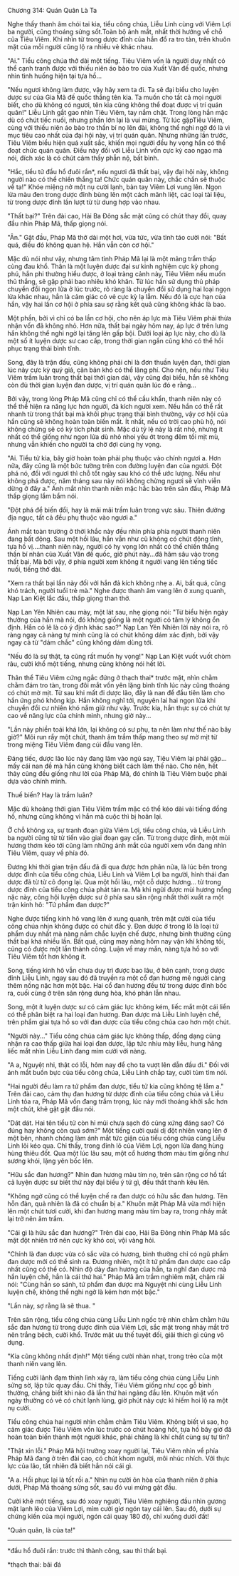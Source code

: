 




Chương 314: Quán Quân Là Ta


Nghe thấy thanh âm chói tai kia, tiểu công chúa, Liễu Linh cùng với Viêm Lợi ba người, cũng thoáng sửng sốt.Toàn bộ ánh mắt, nhất thời hướng về chỗ của Tiêu Viêm. Khi nhìn từ trong dược đỉnh của hắn đổ ra tro tàn, trên khuôn mặt của mỗi người cũng lộ ra nhiều vẻ khác nhau.

"Ai." Tiểu công chúa thở dài một tiếng. Tiêu Viêm vốn là người duy nhất có thể cạnh tranh được với thiếu niên áo bào tro của Xuất Vân đế quốc, nhưng nhìn tình huống hiện tại tựa hồ...

"Nếu ngươi không làm được, vậy hãy xem ta đi. Ta sẽ đại biểu cho luyện dược sư của Gia Mã đế quốc thắng tên kia. Ta muốn cho tất cả mọi người biết, cho dù không có ngươi, tên kia cũng không thể đoạt được vị trí quán quân!" Liễu Linh gắt gao nhìn Tiêu Viêm, tay nắm chặt. Trong lòng hắn mặc dù có chút tiếc nuối, nhưng phần lớn lại là vui mừng. Từ lúc gặpTiêu Viêm, cùng với thiếu niên áo bào tro thần bí nọ lên đài, không thể nghi ngờ đó là vì mục tiêu cao nhất của đại hội này, vị trí quán quân. Nhưng những lần trước, Tiêu Viêm biểu hiện quá xuất sắc, khiến mọi người đều hy vọng hắn có thể đoạt chức quán quân. Điều này đối với Liễu Linh vốn cực kỳ cao ngạo mà nói, đích xác là có chút cảm thấy phẫn nộ, bất bình.

"Hắc, tiểu tử đầu hổ đuôi rắn*, nếu ngươi đã thất bại, vậy đại hội này, không người nào có thể chiến thắng ta! Chức quán quân này, chắc chắn sẽ thuộc về ta!" Khóe miệng nở một nụ cười lạnh, bàn tay Viêm Lợi vung lên. Ngọn lửa màu đen trong dược đỉnh bùng lên một cách mãnh liệt, các loại tài liệu, từ trong dược đỉnh lần lượt từ từ dung hợp vào nhau.

"Thất bại?" Trên đài cao, Hải Ba Đông sắc mặt cũng có chút thay đổi, quay đầu nhìn Pháp Mã, thấp giọng nói.

"Ân." Gật đầu, Pháp Mã thở dài một hơi, vừa tức, vừa tỉnh táo cười nói: "Bất quá, điều đó không quan hệ. Hắn vẫn còn cơ hội."

Mặc dù nói như vậy, nhưng tâm tình Pháp Mã lại là một mảng trầm thấp cùng đau khổ. Thân là một luyện dược đại sư kinh nghiệm cực kỳ phong phú, hắn phi thường hiểu được, ở loại tràng cảnh này, Tiêu Viêm nếu muốn thủ thắng, sẽ gặp phải bao nhiêu khó khăn. Từ lúc hắn sử dụng thủ pháp chuyển đổi ngọn lửa ở lúc trước, rõ ràng là chuyển đổi sử dụng hai loại ngọn lửa khác nhau, hẳn là cảm giác có vẻ cực kỳ lạ lẫm. Nếu đó là cực hạn của hắn, vậy hai lần cơ hội ở phía sau sợ rằng kết quả cũng không khác là bao.

Một phần, bởi vì chỉ có ba lần cơ hội, cho nên áp lực mà Tiêu Viêm phải thừa nhận vốn đã không nhỏ. Hơn nữa, thất bại ngày hôm nay, áp lực ở trên lưng hắn không thể nghi ngờ lại tăng lên gấp bội. Dưới loại áp lực này, cho dù là một số ít luyện dược sư cao cấp, trong thời gian ngắn cũng khó có thể hồi phục trạng thái bình tĩnh.

Song, đây là trận đấu, cũng không phải chỉ là đơn thuần luyện đan, thời gian lúc này cực kỳ quý giá, căn bản khó có thể lãng phí. Cho nên, nếu như Tiêu Viêm trầm luân trong thất bại thời gian dài, vậy cũng đại biểu, hắn sẽ không còn đủ thời gian luyện đan dược, vị trí quán quân lúc đó e rằng…

Bởi vậy, trong lòng Pháp Mã cũng chỉ có thể cầu khẩn, thanh niên này có thể thể hiện ra năng lực hơn người, đả kích người xem. Nếu hắn có thể rất nhanh từ trong thất bại mà khôi phục trạng thái bình thường, vậy cơ hội của hắn cũng sẽ không hoàn toàn biến mất. Ít nhất, nếu có trời cao phù hộ, nói không chừng sẽ có kỳ tích phát sinh. Mặc dù tỷ lệ này là rất nhỏ, nhưng ít nhất có thể giống như ngọn lửa dù nhỏ nhoi yếu ớt trong đêm tối mịt mù, nhưng vẫn khiến cho người ta chờ đợi cùng hy vọng.

"Ai. Tiểu tử kia, bây giờ hoàn toàn phải phụ thuộc vào chính ngươi a. Hơn nữa, đây cũng là một bức tường trên con đường luyện đan của ngươi. Đột phá nó, đối với ngươi thì chỗ tốt ngày sau khó có thể ước lượng. Nếu như không phá được, năm tháng sau này nói không chừng ngươi sẽ vĩnh viễn dừng ở đây a." Ánh mắt nhìn thanh niên mặc hắc bào trên sàn đấu, Pháp Mã thấp giọng lẩm bẩm nói.

"Đột phá để biến đổi, hay là mãi mãi trầm luân trong vực sâu. Thiên đường địa ngục, tất cả đều phụ thuộc vào ngươi a."

Ánh mắt toàn trường ở thời khắc này đều nhìn phía phía người thanh niên đang bất động. Sau một hồi lâu, hắn vẫn như cũ không có chút động tĩnh, tựa hồ vị….thanh niên này, người có hy vọng lớn nhất có thể chiến thắng thần bí nhân của Xuất Vân đế quốc, giờ phút này...đã hãm sâu vào trong thất bại. Mà bởi vậy, ở phía người xem không ít người vang lên tiếng tiếc nuối, tiếng thở dài.

"Xem ra thất bại lần này đối với hắn đả kích không nhẹ a. Ai, bất quá, cũng khó trách, người tuổi trẻ mà." Nghe được thanh âm vang lên ở xung quanh, Nạp Lan Kiệt lắc đầu, thấp giọng than thở.

Nạp Lan Yên Nhiên cau mày, một lát sau, nhẹ giọng nói: "Từ biểu hiện ngày thường của hắn mà nói, đó không giống là một người có tâm lý không ổn định. Hắn có lẽ là có ý định khác sao?" Nạp Lan Yên Nhiên lời này nói ra, rõ ràng ngay cả nàng tự mình cũng là có chút không dám xác định, bởi vậy ngay cả từ "dám chắc" cũng không dám dùng tới.

"Nếu đó là sự thật, ta cũng rất muốn hy vọng!" Nạp Lan Kiệt vuốt vuốt chòm râu, cười khổ một tiếng, nhưng cũng không nói hết lời.

Thân thể Tiêu Viêm cứng ngắc đứng ở thạch thai* trước mặt, nhìn chằm chằm đám tro tàn, trong đôi mắt vốn yên lặng bình tĩnh lúc này cũng thoáng có chút mờ mịt. Từ sau khi mất đi dược lão, đây là nan đề đầu tiên làm cho hắn ứng phó không kịp. Hắn không nghĩ tới, nguyên lai hai ngọn lửa khi chuyển đổi cư nhiên khó nắm giữ như vậy. Trước kia, hắn thực sự có chút tự cao về năng lực của chính mình, nhưng giờ này...

"Lần này phiền toái khá lớn, lại không có sư phụ, ta nên làm như thế nào bây giờ?" Môi run rẩy một chút, thanh âm trầm thấp mang theo sự mờ mịt từ trong miệng Tiêu Viêm đang cúi đầu vang lên.

Đáng tiếc, dược lão lúc này đang lâm vào ngủ say, Tiêu Viêm lại phải gặp…mấy cái nan đề mà hắn cũng không biết cách làm thế nào. Cho nên, hết thảy cũng đều giống như lời của Pháp Mã, đó chính là Tiêu Viêm buộc phải dựa vào chính mình.

Thuế biến? Hay là trầm luân?

Mặc dù khoảng thời gian Tiêu Viêm trầm mặc có thể kéo dài vài tiếng đồng hồ, nhưng cũng không vì hắn mà cuộc thì bị hoãn lại.

Ở chỗ không xa, sự tranh đoạn giữa Viêm Lợi, tiểu công chúa, và Liễu Linh ba người cũng từ từ tiến vào giai đoạn gay cấn. Từ trong dược đỉnh, một mùi hương thơm kéo tới cũng làm những ánh mắt của người xem vốn đang nhìn Tiêu Viêm, quay về phía đó.

Đương khi thời gian trận đấu đã đi qua được hơn phân nửa, là lúc bên trong dược đỉnh của tiểu công chúa, Liễu Linh và Viêm Lợi ba người, hình thái đan dược đã từ từ cô đọng lại. Qua một hồi lâu, một cỗ dược hương… từ trong dược đỉnh của tiểu công chúa phát tán ra. Mà khi ngửi được mùi hương nồng nặc này, công hội luyện dược sư ở phía sau sân rộng nhất thời xuất ra một trận kinh hô: "Tứ phẩm đan dược?"

Nghe được tiếng kinh hô vang lên ở xung quanh, trên mặt cười của tiểu công chúa nhịn không được có chút đắc ý. Đan dược ở trong lô là loại tứ phẩm duy nhất mà nàng nắm chắc luyện chế được, nhưng bình thường cũng thất bại khá nhiều lần. Bất quá, cũng may nàng hôm nay vận khí không tồi, cũng có được một lần thành công. Luận về may mắn, nàng tựa hồ so với Tiêu Viêm tốt hơn không ít.

Song, tiếng kinh hô vẫn chưa duy trì được bao lâu, ở bên cạnh, trong dược đỉnh Liễu Linh, ngay sau đó đã truyền ra một cổ đan hương mê người càng thêm nồng nặc hơn một bậc. Hai cổ đan hương đều từ trong dược đỉnh bốc ra, cuối cùng ở trên sân rộng dung hòa, khó phân lẫn nhau.

Song, một ít luyện dược sư có cảm giác lực không kém, liếc mắt một cái liền có thể phân biệt ra hai loại đan hương. Đan dược mà Liễu Linh luyện chế, trên phẩm giai tựa hồ so với đan dược của tiểu công chúa cao hơn một chút.

"Người này..." Tiểu công chúa cảm giác lực không thấp, đồng dạng cũng nhận ra cao thấp giữa hai loại đan dược, lập tức nhíu mày liễu, hung hăng liếc mắt nhìn Liễu Linh đang mỉm cười với nàng.

"A a, Nguyệt nhi, thật có lỗi, hôm nay để cho ta vượt lên dẫn đầu đi." Đối với ánh mắt buồn bực của tiểu công chúa, Liễu Linh chắp tay, cười tủm tỉm nói.

"Hai người đều làm ra tứ phẩm đan dược, tiểu tử kia cũng không tệ lắm a." Trên đài cao, cảm thụ đan hương từ dược đỉnh của tiểu công chúa và Liễu Linh tỏa ra, Pháp Mã vốn đang trầm trọng, lúc này mới thoáng khởi sắc hơn một chút, khẽ gật gật đầu nói.

"Dát dát. Hai tên tiểu tử còn hỉ mũi chưa sạch đó cũng xứng đáng sao? Có đúng hay không còn quá sớm?" Một tiếng cười quái dị đột nhiên vang lên ở một bên, nhanh chóng làm ánh mắt tức giận của tiểu công chúa cùng Liễu Linh lôi kéo qua. Chỉ thấy, trong đỉnh lô của Viêm Lợi, ngọn lửa đang hùng hùng thiêu đốt. Qua một lúc lâu sau, một cổ hương thơm màu tím giống như sương khói, lặng yên bốc lên.

"Hữu sắc đan hương?" Nhìn đan hương màu tím nọ, trên sân rộng cơ hồ tất cả luyện dược sư biết thứ này đại biểu ý tứ gì, đều thất thanh kêu lên.

"Không ngờ cũng có thể luyện chế ra đan dược có hữu sắc đan hương. Tên hỗn đản, quả nhiên là đã có chuẩn bị a." Khuôn mặt Pháp Mã vừa mới hiện lên một chút tươi cười, khi đan hương mang màu tím bay ra, trong nháy mắt lại trở nên âm trầm.

"Cái gì là hữu sắc đan hương?" Trên đài cao, Hải Ba Đông nhìn Pháp Mã sắc mặt đột nhiên trở nên cực kỳ khó coi, vội vàng hỏi.

"Chính là đan dược vừa có sắc vừa có hương, bình thường chỉ có ngũ phẩm đan dược mới có thể sinh ra. Đương nhiên, một ít tứ phẩm đan dược cao cấp nhất cũng có thể có. Nhìn độ dày đan hương của hắn, ta nghĩ đan dược mà hắn luyện chế, hẳn là cái thứ hai." Pháp Mã âm trầm nghiêm mặt, chậm rãi nói: "Cùng hắn so sánh, tứ phẩm đan dược mà Nguyệt nhi cùng Liễu Linh luyện chế, không thể nghi ngờ là kém hơn một bậc."

"Lần này, sợ rằng là sẽ thua. "

Trên sân rộng, tiểu công chúa cùng Liễu Linh ngốc trệ nhìn chằm chằm hữu sắc đan hương từ trong dược đỉnh của Viêm Lợi, sắc mặt trong nháy mắt trở nên trắng bệch, cười khổ. Trước mặt ưu thế tuyệt đối, giải thích gì cũng vô dụng.

"Kia cũng không nhất định!" Một tiếng cười nhàn nhạt, trong trẻo của một thanh niên vang lên.

Tiếng cười lãnh đạm thình lình xảy ra, làm tiểu công chúa cùng Liễu Linh sửng sờ, lập tức quay đầu. Chỉ thấy, Tiêu Viêm giống như cọc gỗ bình thường, chẳng biết khi nào đã lần thứ hai ngảng đầu lên. Khuôn mặt vốn ngày thường có vẻ có chút lạnh lùng, giờ phút này cực kì hiếm hoi lộ ra một nụ cười.

Tiểu công chúa hai người nhìn chằm chằm Tiêu Viêm. Không biết vì sao, họ cảm giác được Tiêu Viêm vốn lúc trước có chút hoảng hốt, tựa hồ bây giờ đã hoàn toàn biến thành một người khác, phải chăng là khí chất cùng sự tự tin?

"Thật xin lỗi." Pháp Mã hội trường xoay người lại, Tiêu Viêm nhìn về phía Pháp Mã đang ở trên đài cao, có chút khom người, môi nhúc nhích. Với thực lực của lão, tất nhiên đã biết hắn nói cái gì.

"A a. Hồi phục lại là tốt rồi a." Nhìn nụ cười ôn hòa của thanh niên ở phía dưới, Pháp Mã thoáng sửng sốt, sau đó vui mừng gật đầu.

Cười khẽ một tiếng, sau đó xoay người, Tiêu Viêm nghiêng đầu nhìn gương mặt lạnh lẽo của Viêm Lợi, mỉm cười giơ ngón tay cái lên. Sau đó, dưới sự chứng kiến của mọi người, ngón cái quay 180 độ, chỉ xuống dưới đất!

"Quán quân, là của ta!"

--------------------

*đầu hổ đuôi rắn: trước thì thành công, sau thì thất bại.

*thạch thai: bãi đá




